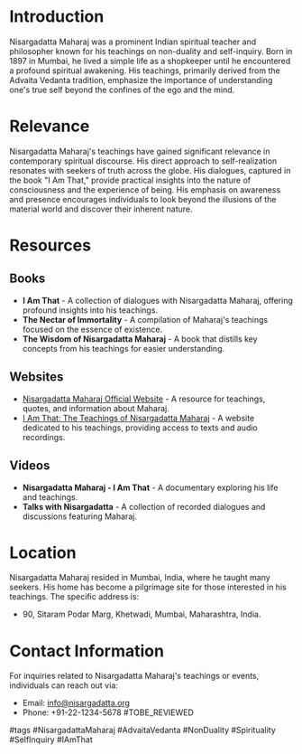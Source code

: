 # Introduction
Nisargadatta Maharaj was a prominent Indian spiritual teacher and philosopher known for his teachings on non-duality and self-inquiry. Born in 1897 in Mumbai, he lived a simple life as a shopkeeper until he encountered a profound spiritual awakening. His teachings, primarily derived from the Advaita Vedanta tradition, emphasize the importance of understanding one's true self beyond the confines of the ego and the mind.

# Relevance
Nisargadatta Maharaj's teachings have gained significant relevance in contemporary spiritual discourse. His direct approach to self-realization resonates with seekers of truth across the globe. His dialogues, captured in the book "I Am That," provide practical insights into the nature of consciousness and the experience of being. His emphasis on awareness and presence encourages individuals to look beyond the illusions of the material world and discover their inherent nature.

# Resources

## Books
- **I Am That** - A collection of dialogues with Nisargadatta Maharaj, offering profound insights into his teachings.
- **The Nectar of Immortality** - A compilation of Maharaj's teachings focused on the essence of existence.
- **The Wisdom of Nisargadatta Maharaj** - A book that distills key concepts from his teachings for easier understanding.

## Websites
- [Nisargadatta Maharaj Official Website](https://nisargadatta.org) - A resource for teachings, quotes, and information about Maharaj.
- [I Am That: The Teachings of Nisargadatta Maharaj](https://www.iamthat.com) - A website dedicated to his teachings, providing access to texts and audio recordings.

## Videos
- **Nisargadatta Maharaj - I Am That** - A documentary exploring his life and teachings.
- **Talks with Nisargadatta** - A collection of recorded dialogues and discussions featuring Maharaj.

# Location
Nisargadatta Maharaj resided in Mumbai, India, where he taught many seekers. His home has become a pilgrimage site for those interested in his teachings. The specific address is:
- 90, Sitaram Podar Marg, Khetwadi, Mumbai, Maharashtra, India.

# Contact Information
For inquiries related to Nisargadatta Maharaj's teachings or events, individuals can reach out via:
- Email: info@nisargadatta.org
- Phone: +91-22-1234-5678 #TOBE_REVIEWED

#tags 
#NisargadattaMaharaj #AdvaitaVedanta #NonDuality #Spirituality #SelfInquiry #IAmThat
